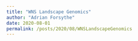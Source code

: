```yaml
---
title: "WNS Landscape Genomics"
author: "Adrian Forsythe"
date: 2020-08-01
permalink: /posts/2020/08/WNSLandscapeGenomics
---
```

